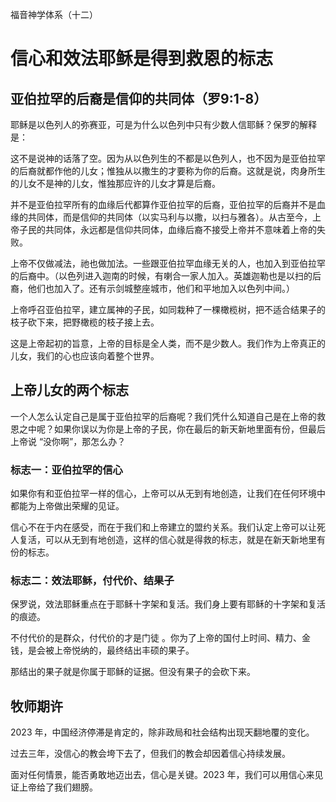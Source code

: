 福音神学体系（十二）

# 信心和效法耶稣是得到救恩的标志

## 亚伯拉罕的后裔是信仰的共同体（罗9:1-8）

耶稣是以色列人的弥赛亚，可是为什么以色列中只有少数人信耶稣？保罗的解释是：

这不是说神的话落了空。因为从以色列生的不都是以色列人，也不因为是亚伯拉罕的后裔就都作他的儿女；惟独从以撒生的才要称为你的后裔。这就是说，肉身所生的儿女不是神的儿女，惟独那应许的儿女才算是后裔。

并不是亚伯拉罕所有的血缘后代都算作亚伯拉罕的后裔，亚伯拉罕的后裔并不是血缘的共同体，而是信仰的共同体（以实马利与以撒，以扫与雅各）。从古至今，上帝子民的共同体，永远都是信仰共同体，血缘后裔不接受上帝并不意味着上帝的失败。

上帝不仅做减法，祂也做加法。一些跟亚伯拉罕血缘无关的人，也加入到亚伯拉罕的后裔中。（以色列进入迦南的时候，有喇合一家人加入。英雄迦勒也是以扫的后裔，他们也加入了。还有示剑城整座城市，他们和平地加入以色列中间。）

上帝呼召亚伯拉罕，建立属神的子民，如同栽种了一棵橄榄树，把不适合结果子的枝子砍下来，把野橄榄的枝子接上去。

这是上帝起初的旨意，上帝的目标是全人类，而不是少数人。我们作为上帝真正的儿女，我们的心也应该向着整个世界。

## 上帝儿女的两个标志

一个人怎么认定自己是属于亚伯拉罕的后裔呢？我们凭什么知道自己是在上帝的救恩之中呢？如果你误以为你是上帝的子民，你在最后的新天新地里面有份，但最后上帝说 “没你啊”，那怎么办？

### 标志一：亚伯拉罕的信心

如果你有和亚伯拉罕一样的信心，上帝可以从无到有地创造，让我们在任何环境中都能为上帝做出荣耀的见证。

信心不在于内在感受，而在于我们和上帝建立的盟约关系。我们认定上帝可以让死人复活，可以从无到有地创造，这样的信心就是得救的标志，就是在新天新地里有份的标志。

### 标志二：效法耶稣，付代价、结果子

保罗说，效法耶稣重点在于耶稣十字架和复活。我们身上要有耶稣的十字架和复活的痕迹。

不付代价的是群众，付代价的才是门徒 。你为了上帝的国付上时间、精力、金钱，是会被上帝悦纳的，最终结出丰硕的果子。

那结出的果子就是你属于耶稣的证据。但没有果子的会砍下来。

## 牧师期许

2023 年，中国经济停滞是肯定的，除非政局和社会结构出现天翻地覆的变化。

过去三年，没信心的教会垮下去了，但我们的教会却因着信心持续发展。

面对任何情景，能否勇敢地迈出去，信心是关键。2023 年，我们可以用信心来见证上帝给了我们翅膀。



